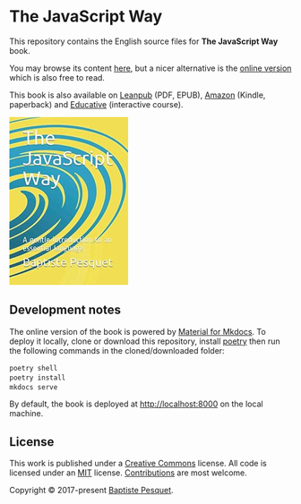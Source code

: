 # The JavaScript Way

This repository contains the English source files for **The JavaScript Way** book.

You may browse its content [here](manuscript/), but a nicer alternative is the [online version](https://thejsway.net) which is also free to read.

This book is also available on [Leanpub](https://leanpub.com/thejsway) (PDF, EPUB), [Amazon](https://www.amazon.com/dp/2956444611?ref_=pe_3052080_397514860) (Kindle, paperback) and [Educative](https://www.educative.io/courses/the-complete-javascript-course-build-a-real-world-app-from-scratch) (interactive course).

[![Book cover](manuscript/images/cover.jpg)](https://www.amazon.com/dp/2956444611?ref_=pe_3052080_397514860)

## Development notes

The online version of the book is powered by [Material for Mkdocs](https://squidfunk.github.io/mkdocs-material/). To deploy it locally, clone or download this repository, install [poetry](https://python-poetry.org/) then run the following commands in the cloned/downloaded folder:

```bash
poetry shell
poetry install
mkdocs serve
```

By default, the book is deployed at <http://localhost:8000> on the local machine.

## License

This work is published under a [Creative Commons](LICENSE) license. All code is licensed under an [MIT](CODE_LICENSE) license. [Contributions](CONTRIBUTING.md) are most welcome.

Copyright © 2017-present [Baptiste Pesquet](https://bpesquet.fr).
